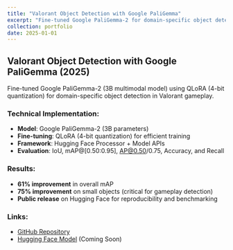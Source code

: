```yaml
---
title: "Valorant Object Detection with Google PaliGemma"
excerpt: "Fine-tuned Google PaliGemma-2 for domain-specific object detection in Valorant gameplay using QLoRA and Hugging Face APIs."
collection: portfolio
date: 2025-01-01
---
```


## Valorant Object Detection with Google PaliGemma (2025)

Fine-tuned Google PaliGemma-2 (3B multimodal model) using QLoRA (4-bit quantization) for domain-specific object detection in Valorant gameplay.

### Technical Implementation:
- **Model**: Google PaliGemma-2 (3B parameters)
- **Fine-tuning**: QLoRA (4-bit quantization) for efficient training
- **Framework**: Hugging Face Processor + Model APIs
- **Evaluation**: IoU, mAP@[0.50:0.95], AP@0.50/0.75, Accuracy, and Recall

### Results:
- **61% improvement** in overall mAP
- **75% improvement** on small objects (critical for gameplay detection)
- **Public release** on Hugging Face for reproducibility and benchmarking

### Links:
- [GitHub Repository](https://github.com/umair-hassan2/paligemma-3b-finetuning)
- [Hugging Face Model](https://huggingface.co/umairhassan02/paligemma2_finetuned) (Coming Soon)

